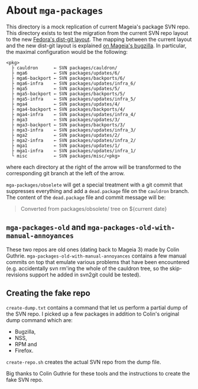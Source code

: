 # About `mga-packages`

This directory is a mock replication of current Mageia's package SVN repo.
This directory exists to test the migration from the current SVN repo layout to the new [Fedora's dist-git layout](https://fedoraproject.org/wiki/Dist_Git_Proposal).
The mapping between the current layout and the new dist-git layout is explained [on Mageia's bugzilla](https://bugs.mageia.org/show_bug.cgi?id=20351).
In particular, the maximal configuration would be the following:

```
<pkg>
  ├ cauldron      ← SVN packages/cauldron/
  ├ mga6          ← SVN packages/updates/6/
  ├ mga6-backport ← SVN packages/backports/6/
  ├ mga6-infra    ← SVN packages/updates/infra_6/
  ├ mga5          ← SVN packages/updates/5/
  ├ mga5-backport ← SVN packages/backports/5/
  ├ mga5-infra    ← SVN packages/updates/infra_5/
  ├ mga4          ← SVN packages/updates/4/
  ├ mga4-backport ← SVN packages/backports/4/
  ├ mga4-infra    ← SVN packages/updates/infra_4/
  ├ mga3          ← SVN packages/updates/3/
  ├ mga3-backport ← SVN packages/backports/3/
  ├ mga3-infra    ← SVN packages/updates/infra_3/
  ├ mga2          ← SVN packages/updates/2/
  ├ mga2-infra    ← SVN packages/updates/infra_2/
  ├ mga1          ← SVN packages/updates/1/
  ├ mga1-infra    ← SVN packages/updates/infra_1/
  └ misc          ← SVN packages/misc/<pkg>
```

where each directory at the right of the arrow will be transformed to the corresponding git branch at the left of the arrow.

`mga-packages/obselete` will get a special treatment with a git commit that suppresses everything and add a `dead.package` file on the `cauldron` branch.
The content of the `dead.package` file and commit message will be:

> Converted from packages/obsolete/ tree on ${current date}

## `mga-packages-old` and `mga-packages-old-with-manual-annoyances`

These two repos are old ones (dating back to Mageia 3) made by Colin Guthrie. 
`mga-packages-old-with-manual-annoyances` contains a few manual commits on top that emulate various problems that have been encountered (e.g. accidentally svn rm'ing the whole of the cauldron tree, so the skip-revisions support he added in
svn2git could be tested).

## Creating the fake repo

`create-dump.txt` contains a command that let us perform a partial dump of the SVN repo. I picked up a few packages in addition to Colin's original dump command which are:

* Bugzilla,
* NSS,
* RPM and
* Firefox.

`create-repo.sh` creates the actual SVN repo from the dump file.

Big thanks to Colin Guthrie for these tools and the instructions to create the fake SVN repo.